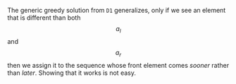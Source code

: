 The generic greedy solution from `D1` generalizes, only if we see an element that is different than both $$a_l$$ and $$a_r$$ then we assign it to the sequence whose front element comes *sooner* rather than *later*.  Showing that it works is not easy.
